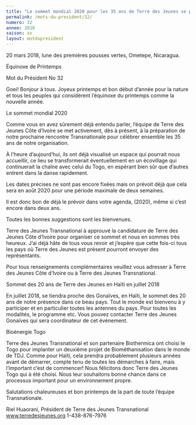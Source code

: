 ```yaml
---
title: "Le sommet mondial 2020 pour les 35 ans de Terre des Jeunes se prépare déjà!"
permalink: /mots-du-president/32/
numero: 32
annee: 2018
saison: xx
layout: motdupresident
---
```


20 mars 2018, lune des premières pousses vertes, Ometepe, Nicaragua.

Équinoxe de Printemps

Mot du Président No 32 

Goei! Bonjour à tous. Joyeux printemps et bon début d’année pour la nature et tous les peuples qui considèrent l’équinoxe du printemps comme la nouvelle année.

Le sommet mondial 2020

Comme vous en avez sûrement déjà entendu parler, l’équipe de Terre des Jeunes Côte d’Ivoire se met activement, dès à présent, à la préparation de notre prochaine rencontre Transnationale pour célébrer ensemble les 35 ans de notre organisation.

À l’heure d’aujourd’hui, ils ont déjà visualisé un espace qui pourrait nous accueillir, ce lieu se transformerait éventuellement en un écovillage qui continuerait la chaîne avec celui du Togo, en espérant bien sûr que d’autres entrent dans la danse rapidement.

Les dates précises ne sont pas encore fixées mais on prévoit déjà que cela sera en août 2020 pour une période maximale de deux semaines.

Il est donc bon de déjà le prévoir dans votre agenda, (2020), même si c’est encore dans deux ans.

Toutes les bonnes suggestions sont les bienvenues.

Terre des Jeunes Transnational à approuvé la candidature de Terre des Jeunes Côte d’Ivoire pour organiser ce sommet et nous en sommes très heureux. J’ai déjà hâte de tous vous revoir et j’espère que cette fois-ci tous les pays où Terre des Jeunes est présent pourront envoyer des représentants.

Pour tous renseignements complémentaires veuillez vous adresser à Terre des Jeunes Côte d’Ivoire ou à Terre des Jeunes Transnational.

Sommet des 20 ans de Terre des Jeunes en Haïti en juillet 2018

En juillet 2018, se tiendra proche des Gonaïves, en Haïti, le sommet des 20 ans de notre présence dans ce beau pays. Tout le monde est bienvenu à y participer et en particulier toutes les antennes du pays. Pour toutes les modalités, le programme etc. Vous pouvez contacter Terre des Jeunes Gonaïves qui sera coordinateur de cet événement.

Bioénergie Togo

Terre des Jeunes Transnational et son partenaire Biothermica ont choisi le Togo pour implanter un deuxième projet de Biométhanisation dans le monde de TDJ. Comme pour Haïti, cela prendra probablement plusieurs années avant de démarrer, compte tenu de toutes les démarches à faire, mais l’important c’est de commencer! Nous félicitons donc Terre des Jeunes Togo qui à été choisi. Nous leur souhaitons bonne chance dans ce processus important pour un environnement propre.

Salutations chaleureuses et bon printemps de la part de toute l’équipe Transnationale.

Riel Huaorani, Président de Terre des Jeunes Transnational   www.terredesjeunes.org 1-438-876-7976
